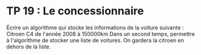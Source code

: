 # TP 19 : Le concessionnaire
Écrire un algorithme qui stocke les informations de la voiture suivante : 
Citroen C4 de l'année 2008 à 150000km 
Dans un second temps, permettre à l'algorithme de stocker une liste de voitures. On gardera la
citroen en dehors de la liste.